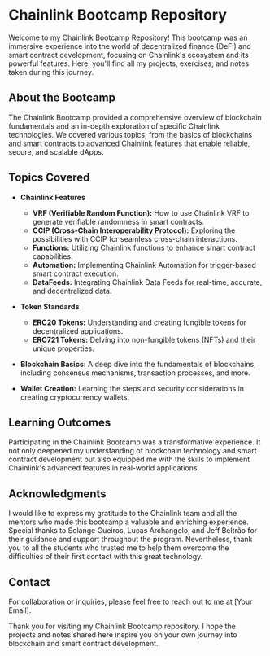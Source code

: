 # Chainlink Bootcamp Repository

Welcome to my Chainlink Bootcamp Repository! This bootcamp was an immersive experience into the world of decentralized finance (DeFi) and smart contract development, focusing on Chainlink's ecosystem and its powerful features. Here, you'll find all my projects, exercises, and notes taken during this journey.

## About the Bootcamp

The Chainlink Bootcamp provided a comprehensive overview of blockchain fundamentals and an in-depth exploration of specific Chainlink technologies. We covered various topics, from the basics of blockchains and smart contracts to advanced Chainlink features that enable reliable, secure, and scalable dApps.

## Topics Covered

- **Chainlink Features**
  - **VRF (Verifiable Random Function):** How to use Chainlink VRF to generate verifiable randomness in smart contracts.
  - **CCIP (Cross-Chain Interoperability Protocol):** Exploring the possibilities with CCIP for seamless cross-chain interactions.
  - **Functions:** Utilizing Chainlink functions to enhance smart contract capabilities.
  - **Automation:** Implementing Chainlink Automation for trigger-based smart contract execution.
  - **DataFeeds:** Integrating Chainlink Data Feeds for real-time, accurate, and decentralized data.

- **Token Standards**
  - **ERC20 Tokens:** Understanding and creating fungible tokens for decentralized applications.
  - **ERC721 Tokens:** Delving into non-fungible tokens (NFTs) and their unique properties.

- **Blockchain Basics:** A deep dive into the fundamentals of blockchains, including consensus mechanisms, transaction processes, and more.

- **Wallet Creation:** Learning the steps and security considerations in creating cryptocurrency wallets.

## Learning Outcomes

Participating in the Chainlink Bootcamp was a transformative experience. It not only deepened my understanding of blockchain technology and smart contract development but also equipped me with the skills to implement Chainlink's advanced features in real-world applications.

## Acknowledgments

I would like to express my gratitude to the Chainlink team and all the mentors who made this bootcamp a valuable and enriching experience. Special thanks to Solange Gueiros, Lucas Archangelo, and Jeff Beltrão for their guidance and support throughout the program. Nevertheless, thank you to all the students who trusted me to help them overcome the difficulties of their first contact with this great technology.

## Contact

For collaboration or inquiries, please feel free to reach out to me at [Your Email].

Thank you for visiting my Chainlink Bootcamp repository. I hope the projects and notes shared here inspire you on your own journey into blockchain and smart contract development.
